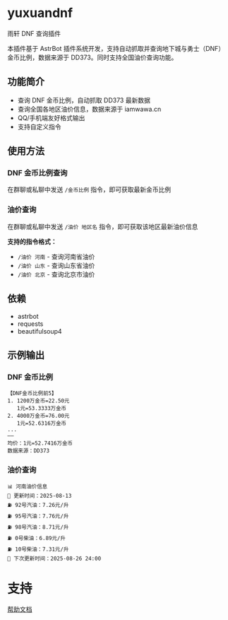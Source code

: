 # yuxuandnf

雨轩 DNF 查询插件

本插件基于 AstrBot 插件系统开发，支持自动抓取并查询地下城与勇士（DNF）金币比例，数据来源于 DD373。同时支持全国油价查询功能。

## 功能简介

- 查询 DNF 金币比例，自动抓取 DD373 最新数据
- 查询全国各地区油价信息，数据来源于 iamwawa.cn
- QQ/手机端友好格式输出
- 支持自定义指令

## 使用方法

### DNF 金币比例查询
在群聊或私聊中发送 `/金币比例` 指令，即可获取最新金币比例

### 油价查询
在群聊或私聊中发送 `/油价 地区名` 指令，即可获取该地区最新油价信息

**支持的指令格式：**
- `/油价 河南` - 查询河南省油价
- `/油价 山东` - 查询山东省油价
- `/油价 北京` - 查询北京市油价

## 依赖

- astrbot
- requests
- beautifulsoup4

## 示例输出

### DNF 金币比例
```
【DNF金币比例前5】
1. 1200万金币=22.50元
   1元=53.3333万金币
2. 4000万金币=76.00元
   1元=52.6316万金币
...
——
均价：1元=52.7416万金币
数据来源：DD373
```

### 油价查询
```
📊 河南油价信息
📅 更新时间：2025-08-13
⛽ 92号汽油：7.26元/升
⛽ 95号汽油：7.76元/升
⛽ 98号汽油：8.71元/升
⛽ 0号柴油：6.89元/升
⛽ 10号柴油：7.31元/升
🔄 下次更新时间：2025-08-26 24:00
```

# 支持

[帮助文档](https://astrbot.app)
